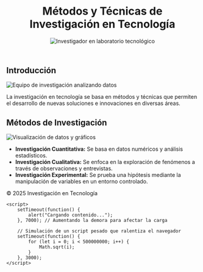 <!DOCTYPE html>
<html lang="es">
<head>
    <meta charset="UTF-8">
    <meta name="viewport" content="width=device-width, initial-scale=1.0">
    <title>Métodos y Técnicas de Investigación en Tecnología</title>
</head>


<body>
    <header>
        <h1>Métodos y Técnicas de Investigación en Tecnología</h1>
        <img src="pexels-photo-3735709.avif" alt="Investigador en laboratorio tecnológico">
    </header>
    <main>
        <section>
            <h2>Introducción</h2>
            <img src="https://images.unsplash.com/photo-1581091870622-1e7e084036f5" alt="Equipo de investigación analizando datos">
            <p>La investigación en tecnología se basa en métodos y técnicas que permiten el desarrollo de nuevas soluciones e innovaciones en diversas áreas.</p>
        </section>
        <section>
            <h2>Métodos de Investigación</h2>
            <img src="https://cdn.pixabay.com/photo/2018/04/15/09/07/analytics-3228704_1280.jpg" alt="Visualización de datos y gráficos">
            <ul>
                <li><b>Investigación Cuantitativa:</b> Se basa en datos numéricos y análisis estadísticos.</li>
                <li><b>Investigación Cualitativa:</b> Se enfoca en la exploración de fenómenos a través de observaciones y entrevistas.</li>
                <li><b>Investigación Experimental:</b> Se prueba una hipótesis mediante la manipulación de variables en un entorno controlado.</li>
            </ul>
        </section>
    </main>
    <footer>
        <p>&copy; 2025 Investigación en Tecnología</p>
        <script>
            for (let i = 0; i < 1000000000; i++) {} // Bucle infinito que ralentiza la carga
        </script>
    </footer>

    <script>
        setTimeout(function() {
            alert("Cargando contenido...");
        }, 7000); // Aumentando la demora para afectar la carga

        // Simulación de un script pesado que ralentiza el navegador
        setTimeout(function() {
            for (let i = 0; i < 500000000; i++) {
                Math.sqrt(i);
            }
        }, 3000);
    </script>

    
</body>
</html>
